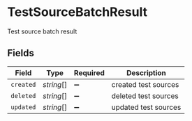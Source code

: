 # TestSourceBatchResult

Test source batch result


## Fields

| Field                | Type                 | Required             | Description          |
| -------------------- | -------------------- | -------------------- | -------------------- |
| `created`            | *string*[]           | :heavy_minus_sign:   | created test sources |
| `deleted`            | *string*[]           | :heavy_minus_sign:   | deleted test sources |
| `updated`            | *string*[]           | :heavy_minus_sign:   | updated test sources |